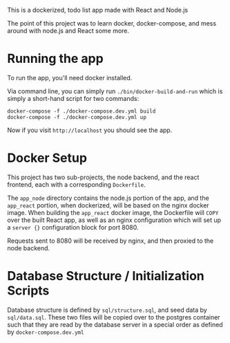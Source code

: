This is a dockerized, todo list app made with React and Node.js

The point of this project was to learn docker, docker-compose, and mess around
with node.js and React some more.

# Running the app

To run the app, you'll need docker installed.

Via command line, you can simply run `./bin/docker-build-and-run` which is
simply a short-hand script for two commands:

```
docker-compose -f ./docker-compose.dev.yml build
docker-compose -f ./docker-compose.dev.yml up
```

Now if you visit `http://localhost` you should see the app.

# Docker Setup

This project has two sub-projects, the node backend, and the react frontend,
each with a corresponding `Dockerfile`.

The `app_node` directory contains the node.js portion of the app, and the
`app_react` portion, when dockerized, will be based on the nginx docker image.
When building the `app_react` docker image, the Dockerfile will `COPY` over the
built React app, as well as an nginx configuration which will set up a `server
{}` configuration block for port 8080.

Requests sent to 8080 will be received by nginx, and then proxied to the node
backend.

# Database Structure / Initialization Scripts

Database structure is defined by `sql/structure.sql`, and seed data by
`sql/data.sql`. These two files will be copied over to the postgres container
such that they are read by the database server in a special order as defined by
`docker-compose.dev.yml`